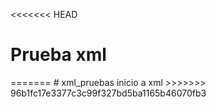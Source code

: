 <<<<<<< HEAD
<h1>Prueba xml</h1>
=======
# xml_pruebas
inicio a xml
>>>>>>> 96b1fc17e3377c3c99f327bd5ba1165b46070fb3

